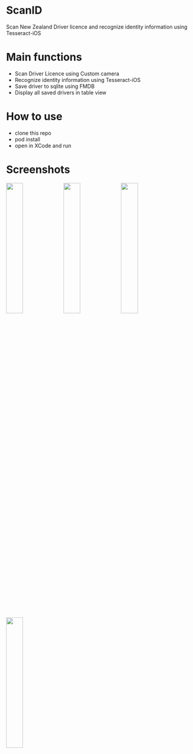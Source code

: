 # ScanID
Scan New Zealand Driver licence and recognize identity information using Tesseract-iOS

# Main functions
* Scan Driver Licence using Custom camera
* Recognize identity information using Tesseract-iOS
* Save driver to sqlite using FMDB
* Display all saved drivers in table view

# How to use
* clone this repo
* pod install
* open in XCode and run

# Screenshots
<img src="https://github.com/zsw316/ScanID/blob/master/screenshots/Drivers.jpeg" width="30%" height="30%">
<img src="https://github.com/zsw316/ScanID/blob/master/screenshots/identity.png" width="30%" height="30%">
<img src="https://github.com/zsw316/ScanID/blob/master/screenshots/recognition.png" width="30%" height="30%">
<img src="https://github.com/zsw316/ScanID/blob/master/screenshots/scan.jpeg" width="30%" height="30%">
